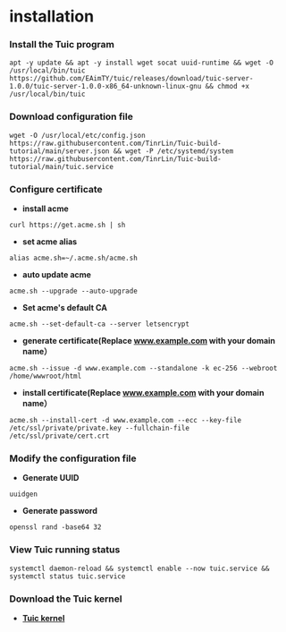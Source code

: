 # **installation**
### Install the Tuic program
```
apt -y update && apt -y install wget socat uuid-runtime && wget -O /usr/local/bin/tuic https://github.com/EAimTY/tuic/releases/download/tuic-server-1.0.0/tuic-server-1.0.0-x86_64-unknown-linux-gnu && chmod +x /usr/local/bin/tuic
```
### Download configuration file
```
wget -O /usr/local/etc/config.json https://raw.githubusercontent.com/TinrLin/Tuic-build-tutorial/main/server.json && wget -P /etc/systemd/system https://raw.githubusercontent.com/TinrLin/Tuic-build-tutorial/main/tuic.service
```

### Configure certificate

 - **install acme**

```
curl https://get.acme.sh | sh 
```
- **set acme alias**
```
alias acme.sh=~/.acme.sh/acme.sh
```
- **auto update acme**
```
acme.sh --upgrade --auto-upgrade
```
- **Set acme's default CA**
```
acme.sh --set-default-ca --server letsencrypt
```
- **generate certificate(Replace www.example.com with your domain name）**
```
acme.sh --issue -d www.example.com --standalone -k ec-256 --webroot /home/wwwroot/html
```
- **install certificate(Replace www.example.com with your domain name）**
```
acme.sh --install-cert -d www.example.com --ecc --key-file /etc/ssl/private/private.key --fullchain-file /etc/ssl/private/cert.crt
```

### Modify the configuration file

- **Generate UUID**
```
uuidgen
```
- **Generate password**
```
openssl rand -base64 32
```
### View Tuic running status

```
systemctl daemon-reload && systemctl enable --now tuic.service && systemctl status tuic.service
```
### Download the Tuic kernel

 - **[Tuic kernel](https://github.com/EAimTY/tuic/releases/download/tuic-client-1.0.0/tuic-client-1.0.0-x86_64-pc-windows-gnu.exe)** 


